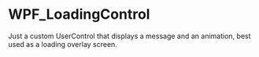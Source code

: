 # WPF_LoadingControl

Just a custom UserControl that displays a message and an animation, best used as a loading overlay screen.

